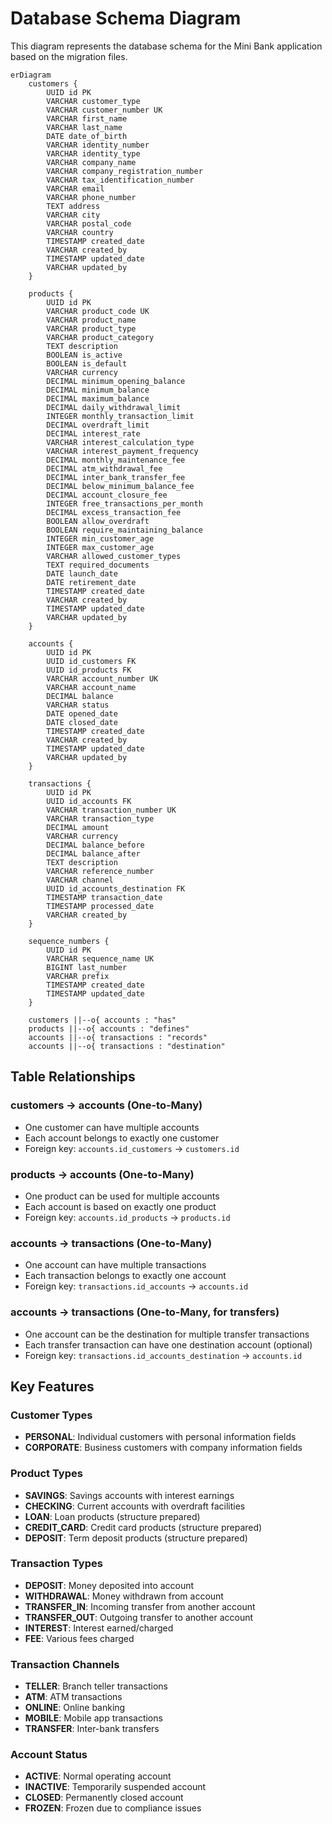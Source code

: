 # Database Schema Diagram

This diagram represents the database schema for the Mini Bank application based on the migration files.

```mermaid
erDiagram
    customers {
        UUID id PK
        VARCHAR customer_type
        VARCHAR customer_number UK
        VARCHAR first_name
        VARCHAR last_name
        DATE date_of_birth
        VARCHAR identity_number
        VARCHAR identity_type
        VARCHAR company_name
        VARCHAR company_registration_number
        VARCHAR tax_identification_number
        VARCHAR email
        VARCHAR phone_number
        TEXT address
        VARCHAR city
        VARCHAR postal_code
        VARCHAR country
        TIMESTAMP created_date
        VARCHAR created_by
        TIMESTAMP updated_date
        VARCHAR updated_by
    }

    products {
        UUID id PK
        VARCHAR product_code UK
        VARCHAR product_name
        VARCHAR product_type
        VARCHAR product_category
        TEXT description
        BOOLEAN is_active
        BOOLEAN is_default
        VARCHAR currency
        DECIMAL minimum_opening_balance
        DECIMAL minimum_balance
        DECIMAL maximum_balance
        DECIMAL daily_withdrawal_limit
        INTEGER monthly_transaction_limit
        DECIMAL overdraft_limit
        DECIMAL interest_rate
        VARCHAR interest_calculation_type
        VARCHAR interest_payment_frequency
        DECIMAL monthly_maintenance_fee
        DECIMAL atm_withdrawal_fee
        DECIMAL inter_bank_transfer_fee
        DECIMAL below_minimum_balance_fee
        DECIMAL account_closure_fee
        INTEGER free_transactions_per_month
        DECIMAL excess_transaction_fee
        BOOLEAN allow_overdraft
        BOOLEAN require_maintaining_balance
        INTEGER min_customer_age
        INTEGER max_customer_age
        VARCHAR allowed_customer_types
        TEXT required_documents
        DATE launch_date
        DATE retirement_date
        TIMESTAMP created_date
        VARCHAR created_by
        TIMESTAMP updated_date
        VARCHAR updated_by
    }

    accounts {
        UUID id PK
        UUID id_customers FK
        UUID id_products FK
        VARCHAR account_number UK
        VARCHAR account_name
        DECIMAL balance
        VARCHAR status
        DATE opened_date
        DATE closed_date
        TIMESTAMP created_date
        VARCHAR created_by
        TIMESTAMP updated_date
        VARCHAR updated_by
    }

    transactions {
        UUID id PK
        UUID id_accounts FK
        VARCHAR transaction_number UK
        VARCHAR transaction_type
        DECIMAL amount
        VARCHAR currency
        DECIMAL balance_before
        DECIMAL balance_after
        TEXT description
        VARCHAR reference_number
        VARCHAR channel
        UUID id_accounts_destination FK
        TIMESTAMP transaction_date
        TIMESTAMP processed_date
        VARCHAR created_by
    }

    sequence_numbers {
        UUID id PK
        VARCHAR sequence_name UK
        BIGINT last_number
        VARCHAR prefix
        TIMESTAMP created_date
        TIMESTAMP updated_date
    }

    customers ||--o{ accounts : "has"
    products ||--o{ accounts : "defines"
    accounts ||--o{ transactions : "records"
    accounts ||--o{ transactions : "destination"
```

## Table Relationships

### customers → accounts (One-to-Many)
- One customer can have multiple accounts
- Each account belongs to exactly one customer
- Foreign key: `accounts.id_customers` → `customers.id`

### products → accounts (One-to-Many)
- One product can be used for multiple accounts
- Each account is based on exactly one product
- Foreign key: `accounts.id_products` → `products.id`

### accounts → transactions (One-to-Many)
- One account can have multiple transactions
- Each transaction belongs to exactly one account
- Foreign key: `transactions.id_accounts` → `accounts.id`

### accounts → transactions (One-to-Many, for transfers)
- One account can be the destination for multiple transfer transactions
- Each transfer transaction can have one destination account (optional)
- Foreign key: `transactions.id_accounts_destination` → `accounts.id`

## Key Features

### Customer Types
- **PERSONAL**: Individual customers with personal information fields
- **CORPORATE**: Business customers with company information fields

### Product Types
- **SAVINGS**: Savings accounts with interest earnings
- **CHECKING**: Current accounts with overdraft facilities
- **LOAN**: Loan products (structure prepared)
- **CREDIT_CARD**: Credit card products (structure prepared)
- **DEPOSIT**: Term deposit products (structure prepared)

### Transaction Types
- **DEPOSIT**: Money deposited into account
- **WITHDRAWAL**: Money withdrawn from account
- **TRANSFER_IN**: Incoming transfer from another account
- **TRANSFER_OUT**: Outgoing transfer to another account
- **INTEREST**: Interest earned/charged
- **FEE**: Various fees charged

### Transaction Channels
- **TELLER**: Branch teller transactions
- **ATM**: ATM transactions
- **ONLINE**: Online banking
- **MOBILE**: Mobile app transactions
- **TRANSFER**: Inter-bank transfers

### Account Status
- **ACTIVE**: Normal operating account
- **INACTIVE**: Temporarily suspended account
- **CLOSED**: Permanently closed account
- **FROZEN**: Frozen due to compliance issues